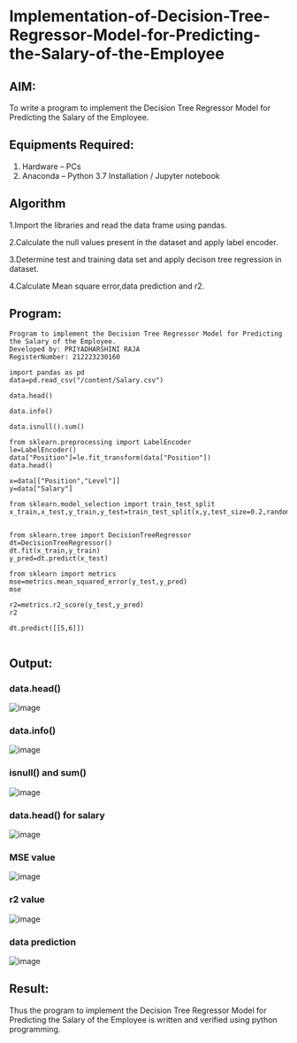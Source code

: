 # Implementation-of-Decision-Tree-Regressor-Model-for-Predicting-the-Salary-of-the-Employee

## AIM:
To write a program to implement the Decision Tree Regressor Model for Predicting the Salary of the Employee.

## Equipments Required:
1. Hardware – PCs
2. Anaconda – Python 3.7 Installation / Jupyter notebook

## Algorithm

1.Import the libraries and read the data frame using pandas.

2.Calculate the null values present in the dataset and apply label encoder.

3.Determine test and training data set and apply decison tree regression in dataset.

4.Calculate Mean square error,data prediction and r2.

## Program:
```
Program to implement the Decision Tree Regressor Model for Predicting the Salary of the Employee.
Developed by: PRIYADHARSHINI RAJA
RegisterNumber: 212223230160

import pandas as pd
data=pd.read_csv("/content/Salary.csv")

data.head()

data.info()

data.isnull().sum()

from sklearn.preprocessing import LabelEncoder
le=LabelEncoder()
data["Position"]=le.fit_transform(data["Position"])
data.head()

x=data[["Position","Level"]]
y=data["Salary"]

from sklearn.model_selection import train_test_split
x_train,x_test,y_train,y_test=train_test_split(x,y,test_size=0.2,random_state=2)


from sklearn.tree import DecisionTreeRegressor
dt=DecisionTreeRegressor()
dt.fit(x_train,y_train)
y_pred=dt.predict(x_test)

from sklearn import metrics
mse=metrics.mean_squared_error(y_test,y_pred)
mse

r2=metrics.r2_score(y_test,y_pred)
r2

dt.predict([[5,6]])
  
```

## Output:

### data.head()

![image](https://github.com/Safeeq-Fazil/Implementation-of-Decision-Tree-Regressor-Model-for-Predicting-the-Salary-of-the-Employee/assets/118680361/b2470a2b-b0df-432f-9025-9e98aa62463d)

### data.info()

![image](https://github.com/Safeeq-Fazil/Implementation-of-Decision-Tree-Regressor-Model-for-Predicting-the-Salary-of-the-Employee/assets/118680361/18d380b7-c9f4-4ab2-b96d-e5d8a4aa1194)

### isnull() and sum()

![image](https://github.com/Safeeq-Fazil/Implementation-of-Decision-Tree-Regressor-Model-for-Predicting-the-Salary-of-the-Employee/assets/118680361/4b508f80-bc55-4780-af7d-047c18b2b46e)

### data.head() for salary

![image](https://github.com/Safeeq-Fazil/Implementation-of-Decision-Tree-Regressor-Model-for-Predicting-the-Salary-of-the-Employee/assets/118680361/45c42bb4-7316-42f1-ae18-a70f5192f60e)

### MSE value

![image](https://github.com/Safeeq-Fazil/Implementation-of-Decision-Tree-Regressor-Model-for-Predicting-the-Salary-of-the-Employee/assets/118680361/ab3376dd-0945-4b7c-94bf-82b6118ffebe)

### r2 value

![image](https://github.com/Safeeq-Fazil/Implementation-of-Decision-Tree-Regressor-Model-for-Predicting-the-Salary-of-the-Employee/assets/118680361/56399d9e-f0cd-4945-8a87-e5474e8cd45a)

### data prediction

![image](https://github.com/Safeeq-Fazil/Implementation-of-Decision-Tree-Regressor-Model-for-Predicting-the-Salary-of-the-Employee/assets/118680361/e0396bff-f3f7-4dda-a562-6b748703919b)

## Result:
Thus the program to implement the Decision Tree Regressor Model for Predicting the Salary of the Employee is written and verified using python programming.
